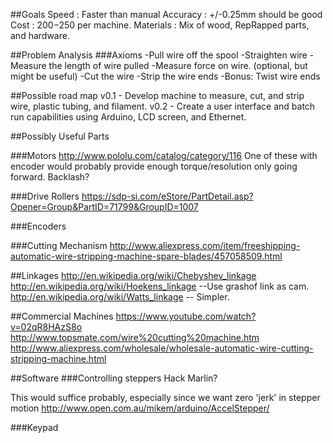 ##Goals
Speed : Faster than manual
Accuracy : +/-0.25mm should be good 
Cost : $200-$250 per machine.
Materials : Mix of wood, RepRapped parts, and hardware.

##Problem Analysis
###Axioms
-Pull wire off the spool
-Straighten wire
-Measure the length of wire pulled
-Measure force on wire. (optional, but might be useful) 
-Cut the wire
-Strip the wire ends
-Bonus: Twist wire ends

##Possible road map
v0.1 - Develop machine to measure, cut, and strip wire, plastic tubing, and filament.
v0.2 - Create a user interface and batch run capabilities using Arduino, LCD screen, and Ethernet. 

##Possibly Useful Parts

###Motors
http://www.pololu.com/catalog/category/116
	One of these with encoder would probably provide enough torque/resolution only going forward. Backlash?

###Drive Rollers
https://sdp-si.com/eStore/PartDetail.asp?Opener=Group&PartID=71799&GroupID=1007

###Encoders

###Cutting Mechanism
http://www.aliexpress.com/item/freeshipping-automatic-wire-stripping-machine-spare-blades/457058509.html


##Linkages
http://en.wikipedia.org/wiki/Chebyshev_linkage
http://en.wikipedia.org/wiki/Hoekens_linkage --Use grashof link as cam.
http://en.wikipedia.org/wiki/Watts_linkage -- Simpler.

##Commercial Machines
https://www.youtube.com/watch?v=02qR8HAzS8o
http://www.topsmate.com/wire%20cutting%20machine.htm
http://www.aliexpress.com/wholesale/wholesale-automatic-wire-cutting-stripping-machine.html

##Software
###Controlling steppers
Hack Marlin?

This would suffice probably, especially since we want zero 'jerk' in stepper motion
http://www.open.com.au/mikem/arduino/AccelStepper/

###Keypad

